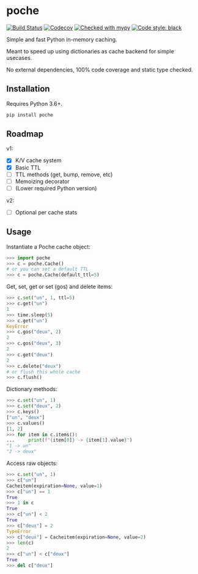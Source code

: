 # poche

[![Build Status](https://travis-ci.org/etienne-napoleone/poche.svg?branch=develop)](https://travis-ci.org/etienne-napoleone/poche)
[![Codecov](https://codecov.io/gh/etienne-napoleone/poche/branch/develop/graph/badge.svg)](https://codecov.io/gh/etienne-napoleone/poche)
[![Checked with mypy](http://www.mypy-lang.org/static/mypy_badge.svg)](http://mypy-lang.org/)
[![Code style: black](https://img.shields.io/badge/code%20style-black-000000.svg)](https://github.com/psf/black)

Simple and fast Python in-memory caching.

Meant to speed up using dictionaries as cache backend for simple usecases.

No external dependencies, 100% code coverage and static type checked.

## Installation

Requires Python 3.6+.

```bash
pip install poche
```

## Roadmap

v1:

- [x] K/V cache system
- [x] Basic TTL
- [ ] TTL methods (get, bump, remove, etc)
- [ ] Memoizing decorator
- [ ] (Lower required Python version)

v2:

- [ ] Optional per cache stats

## Usage

Instantiate a Poche cache object:

```python
>>> import poche
>>> c = poche.Cache()
# or you can set a default TTL
>>> c = poche.Cache(default_ttl=5)
```

Get, set, get or set (gos) and delete items:

```python
>>> c.set("un", 1, ttl=5)
>>> c.get("un")
1
>>> time.sleep(5)
>>> c.get("un")
KeyError
>>> c.gos("deux", 2)
2
>>> c.gos("deux", 3)
2
>>> c.get("deux")
2
>>> c.delete("deux")
# or flush this whole cache
>>> c.flush()
```

Dictionary methods:

```python
>>> c.set("un", 1)
>>> c.set("deux", 2)
>>> c.keys()
["un", "deux"]
>>> c.values()
[1, 2]
>>> for item in c.items():
...     print(f"{item[0]} -> {item[1].value}")
"1 -> un"
"2 -> deux"
```

Access raw objects:

```Python
>>> c.set("un", 1)
>>> c["un"]
Cacheitem(expiration=None, value=1)
>>> c["un"] == 1
True
>>> 1 in c
True
>>> c["un"] < 2
True
>>> c["deux"] = 2
TypeError
>>> c["deux"] = Cacheitem(expiration=None, value=2)
>>> len(c)
2
>>> c["un"] < c["deux"]
True
>>> del c["deux"]
```
